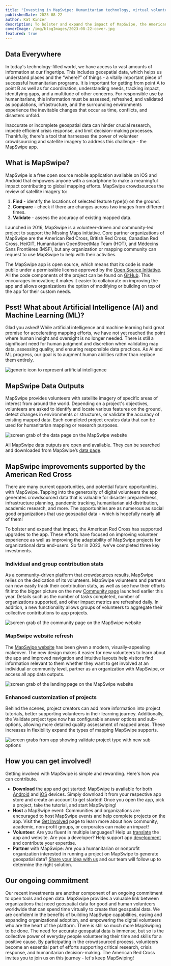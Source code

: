 ```yaml
---
title: "Investing in MapSwipe: Humanitarian technology, virtual volunteering, and maps for good"
publishedDate: 2023-08-22
author: Kat Kinzer
description: To bolster and expand the impact of MapSwipe, the American Red Cross has supported upgrades to the app.
coverImage: /img/blogImages/2023-08-22-cover.jpg
featured: true
---
```


## Data Everywhere

In today's technology-filled world, we have access to vast amounts of information at our fingertips. This includes geospatial data, which helps us understand places and the “where?” of things - a vitally important piece of successful humanitarian programs. It is important for getting from point A to point B as well as for coordination, understanding needs, tracking impact, identifying gaps, and a multitude of other concerns. For responsible use by humanitarians, this information must be assessed, refreshed, and validated as populations, infrastructure, and the surrounding environments experience the inevitable changes that occur as time, conflicts, and disasters unfold.

Inaccurate or incomplete geospatial data can hinder crucial research, impede efficient crisis response, and limit decision-making processes. Thankfully, there's a tool that harnesses the power of volunteer crowdsourcing and satellite imagery to address this challenge - the MapSwipe app.

## What is MapSwipe?

MapSwipe is a free open source mobile application available on iOS and Android that empowers anyone with a smartphone to make a meaningful impact contributing to global mapping efforts. MapSwipe crowdsources the review of satellite imagery to:

1. **Find** - identify the locations of selected feature type(s) on the ground.
2. **Compare** - check if there are changes across two images from different times. 
3. **Validate** - assess the accuracy of existing mapped data.

Launched in 2016, ​​MapSwipe is a volunteer-driven and community-led project to support the Missing Maps initiative. Core partner organizations of MapSwipe are the American Red Cross, British Red Cross, Canadian Red Cross, HeiGIT, Humanitarian OpenStreetMap Team (HOT), and Médecins Sans Frontières (MSF), but any organization or mapping community can request to use MapSwipe to help with their activities. 

The MapSwipe app is open source, which means that its code is made public under a permissible license approved by the [Open Source Initiative](https://opensource.org/). All the code components of the project can be found on [GitHub](https://github.com/mapswipe). This encourages innovation; it makes it easier to collaborate on improving the app and allows organizations the option of modifying or building on top of the app for their custom needs.

## Psst!  What about Artificial Intelligence (AI) and Machine Learning (ML)?

Glad you asked! While artificial intelligence and machine learning hold great promise for accelerating mapping efforts, we have not yet reached the point where human insight and oversight is no longer needed. There is still a significant need for human judgment and discretion when validating map data, assessing quality, and ensuring responsible data practices. As AI and ML progress, our goal is to augment human abilities rather than replace them entirely. 

![generic icon to represent artificial intelligence](/img/posts/2023-08-22-noun-5960267.png)

## MapSwipe Data Outputs

MapSwipe provides volunteers with satellite imagery of specific areas of interest from around the world. Depending on a project's objectives, volunteers are asked to identify and locate various features on the ground, detect changes in environments or structures, or validate the accuracy of existing mapped data. Each completed project creates data that can be used for humanitarian mapping or research purposes. 

![screen grab of the data page on the MapSwipe website](/img/posts/2023-08-22-data-page.png)

All MapSwipe data outputs are open and available. They can be searched and downloaded from MapSwipe’s [data page](https://mapswipe.org/en/data/).

## MapSwipe improvements supported by the American Red Cross

There are many current opportunities, and potential future opportunities, with MapSwipe. Tapping into the generosity of digital volunteers the app generates crowdsourced data that is valuable for disaster preparedness, infrastructure planning, pandemic tracking, humanitarian aid distribution, academic research, and more. The opportunities are as numerous as social good organizations that use geospatial data - which is hopefully nearly all of them! 

To bolster and expand that impact, the American Red Cross has supported upgrades to the app. These efforts have focused on improving volunteer experience as well as improving the adaptability of MapSwipe projects for organizational data end-users. So far in 2023, we’ve completed three key investments.

### Individual and group contribution stats

As a community-driven platform that crowdsources results, MapSwipe relies on the dedication of its volunteers. MapSwipe volunteers and partners can now easily track their contribution stats, as well as see how their efforts fit into the bigger picture on the new [Community page](https://community.mapswipe.org/) launched earlier this year. Details such as the number of tasks completed, number of organizations supported, and other impact metrics are refreshed daily. In addition, a new functionality allows groups of volunteers to aggregate their collective contributions to app projects.

![screen grab of the community page on the MapSwipe website](/img/posts/2023-08-22-community-page.jpg)

### MapSwipe website refresh

The [MapSwipe website](https://mapswipe.org/en/) has been given a modern, visually-appealing makeover. The new design makes it easier for new volunteers to learn about the app and improved navigation and intuitive layouts help visitors find information relevant to them  whether they want to get involved at an individual or community level, partner as an organization with MapSwipe, or access all app data outputs.

![screen grab of the landing page on the MapSwipe website](/img/posts/2023-08-22-website.png)

### Enhanced customization of projects

Behind the scenes, project creators can add more information into project tutorials, better supporting volunteers in their learning journey. Additionally, the Validate project type now has configurable answer options and sub-options, allowing more detailed quality assessment of mapped areas. These increases in flexibility expand the types of mapping MapSwipe supports. 

![screen grabs from app showing validate project type with new sub options](/img/posts/2023-08-22-validate.png) 

## How you can get involved!

Getting involved with MapSwipe is simple and rewarding. Here's how you can contribute.

- **Download** the app and get started: MapSwipe is available for both [Android](https://play.google.com/store/apps/details?id=org.missingmaps.mapswipe) and [iOS](https://apps.apple.com/us/app/mapswipe/id1133855392?ls=1) devices. Simply download it from your respective app store and create an account to get started! Once you open the app, pick a project, take the tutorial, and start MapSwiping!
- **Host** a MapSwipe event: Communities and organizations are encouraged to host MapSwipe events and help complete projects on the app. Visit the [Get Involved](https://mapswipe.org/en/get-involved/) page to learn more about how community, academic, non-profit groups, or corporates can make an impact!
- **Volunteer**: Are you fluent in multiple languages?  Help us [translate](https://explore.transifex.com/mapswipe/) the app and website.  Are you a developer? Help support app [development](https://github.com/mapswipe/mapswipe/blob/master/CONTRIBUTING.md) and contribute your expertise. 
- **Partner** with MapSwipe:  Are you a humanitarian or nonprofit organization interested in running a project on MapSwipe to generate geospatial data? [Share your idea with us](https://docs.google.com/forms/d/e/1FAIpQLSetcSda6EyuvOXMUPe7Gw7wNNIdR9R9RlvOi1j9Zu-C3ZXtbg/viewform?usp=sf_link) and our team will follow up to determine the right solution.

## Our ongoing commitment

Our recent investments are another component of an ongoing commitment to open tools and open data. MapSwipe provides a valuable link between organizations that need geospatial data for good  and human volunteers worldwide that can spend time virtually to create that geospatial data.  We are confident in the benefits of building MapSwipe capabilities, easing and expanding organizational adoption, and empowering the digital volunteers who are the heart of the platform. There is still so much more MapSwiping to be done. The need for accurate geospatial data is immense, but so is the collective power of everyday people volunteering their time and skills for a positive cause. By participating in the crowdsourced process, volunteers become an essential part of efforts supporting critical research, crisis response, and humanitarian decision-making. The American Red Cross invites you to join us on this journey - let's keep MapSwiping!
